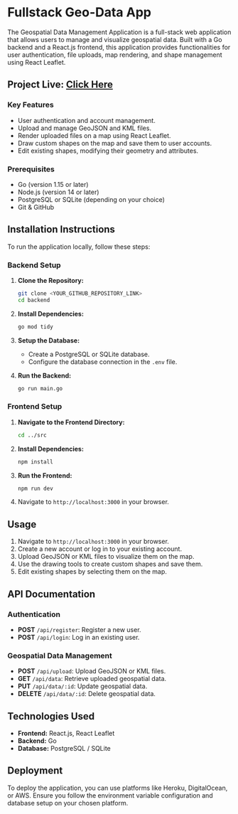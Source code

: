

# Fullstack Geo-Data App

The Geospatial Data Management Application is a full-stack web application that allows users to manage and visualize geospatial data. Built with a Go backend and a React.js frontend, this application provides functionalities for user authentication, file uploads, map rendering, and shape management using React Leaflet.

 ## Project Live: [Click Here](https://geo-data-app-task.vercel.app/)

### Key Features
- User authentication and account management.
- Upload and manage GeoJSON and KML files.
- Render uploaded files on a map using React Leaflet.
- Draw custom shapes on the map and save them to user accounts.
- Edit existing shapes, modifying their geometry and attributes.

### Prerequisites

- Go (version 1.15 or later)
- Node.js (version 14 or later)
- PostgreSQL or SQLite (depending on your choice)
- Git & GitHub

## Installation Instructions

To run the application locally, follow these steps:

### Backend Setup

1. **Clone the Repository:**
   ```bash
   git clone <YOUR_GITHUB_REPOSITORY_LINK>
   cd backend
   ```

2. **Install Dependencies:**
   ```bash
   go mod tidy
   ```

3. **Setup the Database:**
   - Create a PostgreSQL or SQLite database.
   - Configure the database connection in the `.env` file.

4. **Run the Backend:**
   ```bash
   go run main.go
   ```

### Frontend Setup

1. **Navigate to the Frontend Directory:**
   ```bash
   cd ../src
   ```

2. **Install Dependencies:**
   ```bash
   npm install
   ```

3. **Run the Frontend:**
   ```bash
   npm run dev
   ```

4. Navigate to `http://localhost:3000` in your browser.

## Usage

1. Navigate to `http://localhost:3000` in your browser.
2. Create a new account or log in to your existing account.
3. Upload GeoJSON or KML files to visualize them on the map.
4. Use the drawing tools to create custom shapes and save them.
5. Edit existing shapes by selecting them on the map.

## API Documentation

### Authentication

- **POST** `/api/register`: Register a new user.
- **POST** `/api/login`: Log in an existing user.
  
### Geospatial Data Management

- **POST** `/api/upload`: Upload GeoJSON or KML files.
- **GET** `/api/data`: Retrieve uploaded geospatial data.
- **PUT** `/api/data/:id`: Update geospatial data.
- **DELETE** `/api/data/:id`: Delete geospatial data.


## Technologies Used

- **Frontend:** React.js, React Leaflet
- **Backend:** Go
- **Database:** PostgreSQL / SQLite

## Deployment

To deploy the application, you can use platforms like Heroku, DigitalOcean, or AWS. Ensure you follow the environment variable configuration and database setup on your chosen platform.
